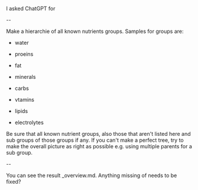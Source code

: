 

I asked ChatGPT for

 --

Make a hierarchie of all known nutrients groups. Samples for groups are:

- water
- proeins
- fat
- minerals
- carbs
- vtamins

- lipids
- electrolytes

Be sure that all known nutrient groups, also those that aren't listed here and sub groups of those groups if any. If you can't make a perfect tree, try to make the overall picture as right as possible e.g. using multiple parents for a sub group.

 --

You can see the result _overview.md. Anything missing of needs to be fixed?
